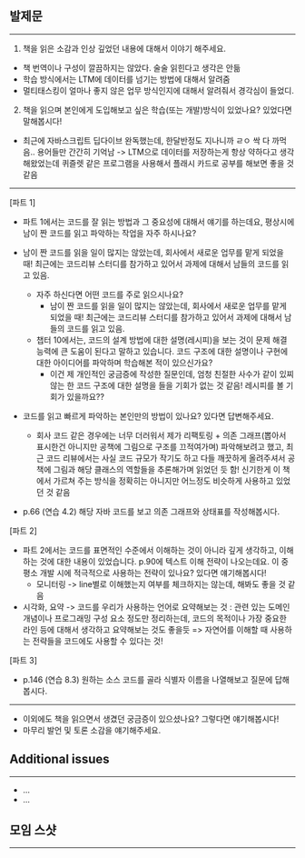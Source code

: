 ## 발제문

---

1. 책을 읽은 소감과 인상 깊었던 내용에 대해서 이야기 해주세요.
 - 책 번역이나 구성이 깔끔하지는 않았다. 술술 읽힌다고 생각은 안듦
 - 학습 방식에서는 LTM에 데이터를 넘기는 방법에 대해서 알려줌
 - 멀티태스킹이 얼마나 좋지 않은 업무 방식인지에 대해서 알려줘서 경각심이 들었디.
2. 책을 읽으며 본인에게 도입해보고 싶은 학습(또는 개발)방식이 있었나요? 있었다면 말해봅시다!
- 최근에 자바스크립트 딥다이브 완독했는데, 한달반정도 지나니까 ㄹㅇ 싹 다 까먹음.. 용어들만 간간히 기억남 -> LTM으로 데이터를 저장하는게 항상 약하다고 생각해왔었는데 퀴즐렛 같은 프로그램을 사용해서 플래시 카드로 공부를 해보면 좋을 것 같음


---

[파트 1]

- 파트 1에서는 코드를 잘 읽는 방법과 그 중요성에 대해서 얘기를 하는데요, 평상시에 남이 짠 코드를 읽고 파악하는 작업을 자주 하시나요?
- 남이 짠 코드를 읽을 일이 많지는 않았는데, 회사에서 새로운 업무를 맡게 되었을 때! 최근에는 코드리뷰 스터디를 참가하고 있어서 과제에 대해서 남들의 코드를 읽고 있음.
    - 자주 하신다면 어떤 코드를 주로 읽으시나요?
        - 남이 짠 코드를 읽을 일이 많지는 않았는데, 회사에서 새로운 업무를 맡게 되었을 때! 최근에는 코드리뷰 스터디를 참가하고 있어서 과제에 대해서 남들의 코드를 읽고 있음.
    - 챕터 10에서는, 코드의 설계 방법에 대한 설명(레시피)을 보는 것이 문제 해결 능력에 큰 도움이 된다고 말하고 있습니다. 코드 구조에 대한 설명이나 구현에 대한 아이디어를 파악하며 학습해본 적이 있으신가요?
        - 이건 제 개인적인 궁금증에 작성한 질문인데, 엄청 친절한 사수가 같이 있찌 않는 한 코드 구조에 대한 설명을 들을 기회가 없는 것 같음! 레시피를 볼 기회가 있을까요??
- 코드를 읽고 빠르게 파악하는 본인만의 방법이 있나요? 있다면 답변해주세요.
    - 회사 코드 같은 경우에는 너무 더러워서 제가 리팩토링 + 의존 그래프(뽑아서 표시한건 아니지만 공책에 그림으로 구조를 끄적여가며) 파악해보려고 했고, 최근 코드 리뷰에서는 사실 코드 규모가 작기도 하고 다들 깨끗하게 올려주셔서 공책에 그림과 해당 클래스의 역할들을 추론해가며 읽었던 듯 함! 신기한게 이 책에서 가르쳐 주는 방식을 정확히는 아니지만 어느정도 비슷하게 사용하고 있었던 것 같음

- p.66 (연습 4.2) 해당 자바 코드를 보고 의존 그래프와 상태표를 작성해봅시다.

[파트 2]

- 파트 2에서는 코드를 표면적인 수준에서 이해하는 것이 아니라 깊게 생각하고, 이해하는 것에 대한 내용이 있었습니다. p.90에 텍스트 이해 전략이 나오는데요. 이 중 평소 개발 시에 적극적으로 사용하는 전략이 있나요? 있다면 얘기해봅시다!
    - 모니터링 -> line별로 이해했는지 여부를 체크하지는 않는데, 해봐도 좋을 것 같음
 - 시각화, 요약 -> 코드를 우리가 사용하는 언어로 요약해보는 것 : 관련 있는 도메인 개념이나 프로그래밍 구성 요소 정도만 정리하는데, 코드의 목적이나 가장 중요한 라인 등에 대해서 생각하고 요약해보는 것도 좋을듯 => 자연어를 이해할 때 사용하는 전략들을 코드에도 사용할 수 있다는 것!
 
[파트 3]

- p.146 (연습 8.3) 원하는 소스 코드를 골라 식별자 이름을 나열해보고 질문에 답해봅시다.

---

- 이외에도 책을 읽으면서 생겼던 궁금증이 있으셨나요? 그렇다면 얘기해봅시다!
- 마무리 발언 및 토론 소감을 얘기해주세요.

## Additional issues

---

- ...
- ...

## 모임 스샷

---